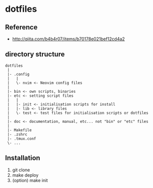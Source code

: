 # dotfiles

## Reference <!-- {{{1 -->

* <http://qiita.com/b4b4r07/items/b70178e021bef12cd4a2>

## directory structure <!-- {{{1 -->

```
dotfiles
 |
 |- .config
 |   |
 |   \- nvim <- Neovim config files
 |
 |- bin <- own scripts, binaries
 |- etc <- setting script files
 |   |
 |   |- init <- initialisation scripts for install
 |   |- lib <- library files
 |   \- test <- test files for initialisation scripts or dotfiles
 |
 |- doc <- documentation, manual, etc... not "bin" or "etc" files
 |
 |- Makefile
 |- .zshrc
 |- .tmux.conf
 \- ...
```

## Installation <!-- {{{1 -->

1. git clone
1. make deploy
1. (option) make init

<!-- end of file {{{1
vim:ft=markdown:et:ts=4:fdm=marker
-->

